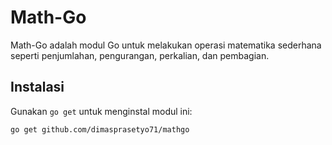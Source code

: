# Math-Go

Math-Go adalah modul Go untuk melakukan operasi matematika sederhana seperti penjumlahan, pengurangan, perkalian, dan pembagian.

## Instalasi

Gunakan `go get` untuk menginstal modul ini:

```bash
go get github.com/dimasprasetyo71/mathgo
